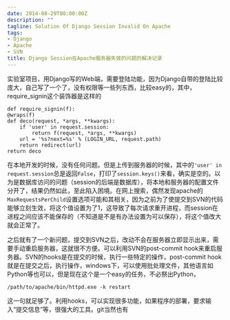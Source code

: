 ```yaml
---
date: 2014-08-29T00:00:00Z
description: ""
tagline: Solution Of Django Session Invalid On Apache
tags:
- Django
- Apache
- SVN
title: Django Session在Apache服务器失效的问题的解决记录
---
```


实验室项目，用Django写的Web端，需要登陆功能，因为Django自带的登陆比较庞大，自己写了一个了，没有权限等一些列东西，比较easy的，其中，require_signin这个装饰器是这样的

    def require_signin(f):
    @wraps(f)
    def deco(request, *args, **kwargs):
        if 'user' in request.session:
            return f(request, *args, **kwargs)
        url = '%s?next=%s' % (LOGIN_URL, request.path)
        return redirect(url)
    return deco

在本地开发的时候，没有任何问题。但是上传到服务器的时候，其中的`'user' in request.session`总是返回`False`，打印了`session.keys()`来看，确实是空的。以为是数据库访问的问题（session的后端是数据库），将本地和服务器的配置文件分开了，结果仍然如此，至此陷入困境。在网上搜索，偶然发现apache的`MaxRequestsPerChild`设置选项可能和其相关，因为之前为了使提交到SVN的代码能够立刻生效，将这个值设置为了1，这导致了每次请求重开进程，而session在进程之间应该不能保存的（不知道是不是有办法设置为可以保存），将这个值改大就会正常了。

之后就有了一个新问题，提交到SVN之后，改动不会在服务器立即显示出来，需要手动重启服务器，这就很不方便。可以利用SVN的post-commit hook来重启服务器。SVN的hooks是在提交的时候，执行一些特定的操作，post-commit hook就是在提交之后，执行操作，windows下，可以使用批处理文件，其他语言如Python等也可以，但是现在这个是一个easy的任务，不必祭出Python，


	/path/to/apache/bin/httpd.exe -k restart

这一句就足够了。利用hooks，可以实现很多功能，如果程序的部署，要求输入“提交信息”等，很强大的工具。git当然也有